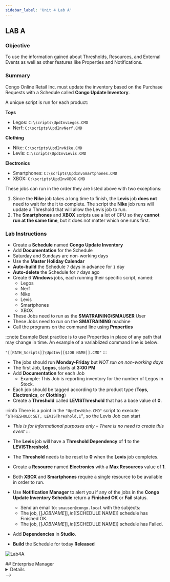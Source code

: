 ```yaml
---
sidebar_label: 'Unit 4 Lab A'
---
```


## LAB A

### Objective

To use the information gained about Thresholds, Resources, and External Events as well as other features like Properties and Notifications.

### Summary

Congo Online Retail Inc. must update the inventory based on the Purchase Requests with a Schedule called **Congo Update Inventory**. 

A unique script is run for each product:

**Toys** 

* Legos: ```C:\scripts\UpdInvLegos.CMD``` 
* Nerf: ```C:\scripts\UpdInvNerf.CMD```

**Clothing**

* Nike: ```C:\scripts\UpdInvNike.CMD```   
* Levis: ```C:\scripts\UpdInvLevis.CMD``` 

**Electronics**

* Smartphones: ```C:\scripts\UpdInvSmartphones.CMD``` 
* XBOX: ```C:\scripts\UpdInvXBOX.CMD```


These jobs can run in the order they are listed above with two exceptions:

1.  Since the **Nike** job takes a long time to finish, the **Levis** job **does not** need to wait for the it to complete. The script the **Nike** job runs will update a Threshold that will allow the Levis job to run.
2.  The **Smartphones** and **XBOX** scripts use a lot of CPU so they **cannot run at the same time**, but it does not matter which one runs first.

### Lab Instructions

* Create a **Schedule** named **Congo Update Inventory**
* Add **Documentation** for the Schedule
* Saturday and Sundays are non-working days 
* Use the **Master Holiday Calendar** 
* **Auto-build** the Schedule ```7``` days in advance for ```1``` day
* **Auto-delete** the Schedule for ```7``` days ago
* Create 6 **Windows** jobs, each running their specific script, named: 
  * Legos
  * Nerf
  * Nike
  * Levis
  * Smartphones
  * XBOX
* These Jobs need to run as the **SMATRAINING\SMAUSER** User
* These Jobs need to run on the **SMATRAINING** machine
* Call the programs on the command line using **Properties**

:::note Example
Best practice is to use Properties in place of any path that may change in time. An example of a variablized command line is below: 

```"[[PATH_Scripts]]\UpdInv[[$JOB NAME]].CMD"```
:::

* The jobs should run **Monday-Friday** but _NOT run on non-working days_
* The first Job, **Legos**, starts at **3:00 PM**
* Add **Documentation** for each Job  
  * Example: This Job is reporting inventory for the number of Legos in Stock.
* Each job should be tagged according to the product type (**Toys**, **Electronics**, or **Clothing**)
* Create a **Threshold** called **LEVISThreshold** that has a base value of **0**.

:::info
There is a point in the ```"UpdInvNike.CMD"``` script to execute ```“$THRESHOLD:SET, LEVISThreshold,1”```, so the Levis Job can start
* _This is for informational purposes only – There is no need to create this event_
:::

* The **Levis** job will have a **Threshold Dependency** of **1** to the **LEVISThreshold**. 
* The **Threshold** needs to be reset to **0** when the **Levis** job completes.
* Create a **Resource** named **Electronics** with a **Max Resources** value of **1**.
* Both **XBOX** and **Smartphones** require a single resource to be available in order to run.
* Use **Notification Manager** to alert you if any of the jobs in the **Congo Update Inventory Schedule** return a **Finished OK** or **Fail** status. 
  * Send an email to: ```smauser@congo.local``` with the subjects:  
  * The job, [[$JOB NAME]], in [[$SCHEDULE NAME]] schedule has Finished OK.
  * The job, [[$JOB NAME]], in [[$SCHEDULE NAME]] schedule has Failed.
* Add **Dependencies** in **Studio**.
* **Build** the Schedule for today **Released**

![Lab4A](../static/imgbasic/lab4aSM.png)

<!-->
## Enterprise Manager

<details>

:::tip [Walkthrough Video - Unit 4 Lab A](../static/videobasic/U4LabA.mp4)

:::


**Lab Instructions**:  

* Create a **Schedule** named **Congo Update Inventory**
* Saturday and Sundays are non-working days 
* **Auto-build** the Schedule ```7``` days in advance for ```1``` day
* **Auto-delete** the Schedule for ```7``` days ago
* Add **Documentation** for the Schedule
* Use the Master Holiday Calendar 

* Create 6 **Windows** Jobs named: 
    * Legos
	* Nerf
	* Nike
	* Levis
	* Smartphones
	* XBOX

* These Jobs need to run as the ```SMATRAINING\SMAUSER``` **User ID**
* These Jobs need to run on the ```SMATRAINING``` **machine**
* Call the programs on the command line using a **Global Property**

:::note Example
use the Global Property you create previously that has the path for ```C:\Scripts```: 

```
“[[scripts]]\UpdInvLegos.CMD”
```
:::

* These Jobs need to run **Monday-Friday** and _not run on non-working days_
* The first Job, **Legos**, starts at ```3:00 PM```
* Add **Documentation** for each Job  
:::note Example
This Job is reporting inventory for the number of Legos in Stock
:::
* **Tag** the 6 Jobs according to the product type (**Toys**, **Electronics**, or **Clothing**)
*	Create a **Threshold** named **LEVISThreshold** and give it a value of ```0```  

:::info
There is a point in the ```"UpdInvNike.CMD"``` script to execute ```“$THRESHOLD:SET, LEVISThreshold,1”```, so the Levis Job can start
* _This is for informational purposes only – There is no need to create this event_
:::

* On the **Levis** Job, create a **Threshold Dependency** on the **LEVISThreshold** requiring a value of 1 
* Add a ```$THRESHOLD:SET``` event to the **Levis** Job to set the **LEVISThreshold** value back to ```0``` upon the Job completing
* Add a **Resource** named **Electronics** with a **Max Resources** value of ```1```
* Add a **Resource Dependency** for the **Smartphones** and **XBOX** Jobs to require a **Resource** of ```1```  
Note: The **Smartphones** and **XBOXConsoles** scripts will use the **Resource** feature to avoid running at the same time
* Use **Notification Manager** to setup alerts if Jobs in the **Congo Update Inventory Schedule** finish **OK** or **Fail**. 
* Send an email to: ```smauser@congo.local``` with the subject:  
A Job in ```[[$SCHEDULE NAME]]``` Schedule has ***Failed***   
OR  
A Job in ```[[$SCHEDULE NAME]]``` Schedule has ***Finished OK***

Upon completion, view the results in **Workflow designer**

**Build** the Schedule for today **Released**

![](../static/imgbasic/423.png)

</details>
-->